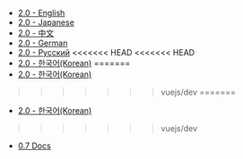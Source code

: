 * [2.0 - English](en/)
* [2.0 - Japanese](ja/)
* [2.0 - 中文](zh-cn/)
* [2.0 - German](de/)
* [2.0 - Русский](ru/)
<<<<<<< HEAD
<<<<<<< HEAD
* [2.0 - 한국어(Korean)](ko/)
=======
* [2.0 - 한국어(Korean)](kr/)
>>>>>>> vuejs/dev
=======
* [2.0 - 한국어(Korean)](kr/)
>>>>>>> vuejs/dev
* [0.7 Docs](old/)
